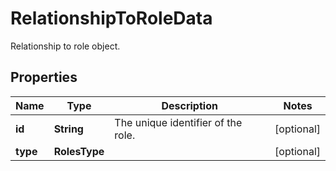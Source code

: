 # RelationshipToRoleData

Relationship to role object.

## Properties

| Name     | Type          | Description                        | Notes      |
| -------- | ------------- | ---------------------------------- | ---------- |
| **id**   | **String**    | The unique identifier of the role. | [optional] |
| **type** | **RolesType** |                                    | [optional] |
